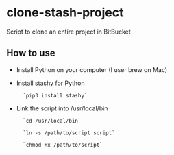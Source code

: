# clone-stash-project
Script to clone an entire project in BitBucket

## How to use
- Install Python on your computer (I user brew on Mac)
- Install stashy for Python

        `pip3 install stashy`

- Link the script into /usr/local/bin

        `cd /usr/local/bin`

        `ln -s /path/to/script script`

        `chmod +x /path/to/script`

